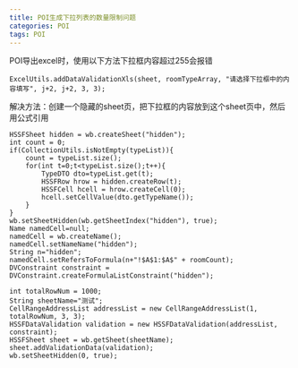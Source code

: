 ```yaml
---
title: POI生成下拉列表的数量限制问题
categories: POI
tags: POI
---
```


POI导出excel时，使用以下方法下拉框内容超过255会报错

	ExcelUtils.addDataValidationXls(sheet, roomTypeArray, "请选择下拉框中的内容填写", j+2, j+2, 3, 3);

解决方法：创建一个隐藏的sheet页，把下拉框的内容放到这个sheet页中，然后用公式引用

	HSSFSheet hidden = wb.createSheet("hidden"); 
	int count = 0;
	if(CollectionUtils.isNotEmpty(typeList)){
		count = typeList.size();
		for(int t=0;t<typeList.size();t++){
			TypeDTO dto=typeList.get(t);
			HSSFRow hrow = hidden.createRow(t); 
			HSSFCell hcell = hrow.createCell(0); 
			hcell.setCellValue(dto.getTypeName());
		}
	}
	wb.setSheetHidden(wb.getSheetIndex("hidden"), true);
	Name namedCell=null;
    namedCell = wb.createName(); 
	namedCell.setNameName("hidden");
	String n="hidden";
	namedCell.setRefersToFormula(n+"!$A$1:$A$" + roomCount); 
	DVConstraint constraint = DVConstraint.createFormulaListConstraint("hidden");

	int totalRowNum = 1000;
	String sheetName="测试";
	CellRangeAddressList addressList = new CellRangeAddressList(1, totalRowNum, 3, 3);
	HSSFDataValidation validation = new HSSFDataValidation(addressList, constraint); 
	HSSFSheet sheet = wb.getSheet(sheetName);
	sheet.addValidationData(validation);
	wb.setSheetHidden(0, true); 